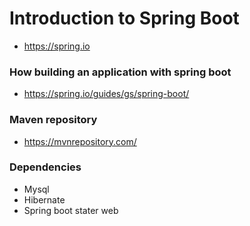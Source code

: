 # Introduction to Spring Boot

- https://spring.io

### How building an application with spring boot

- https://spring.io/guides/gs/spring-boot/

### Maven repository

- https://mvnrepository.com/

### Dependencies

- Mysql
- Hibernate
- Spring boot stater web
